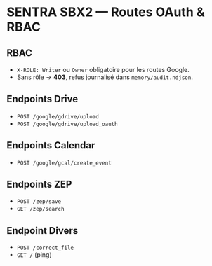 # SENTRA SBX2 — Routes OAuth & RBAC

## RBAC
- `X-ROLE: Writer` ou `Owner` obligatoire pour les routes Google.
- Sans rôle → **403**, refus journalisé dans `memory/audit.ndjson`.

## Endpoints Drive
- `POST /google/gdrive/upload`
- `POST /google/gdrive/upload_oauth`

## Endpoints Calendar
- `POST /google/gcal/create_event`

## Endpoints ZEP
- `POST /zep/save`
- `GET /zep/search`

## Endpoint Divers
- `POST /correct_file`
- `GET /` (ping)

